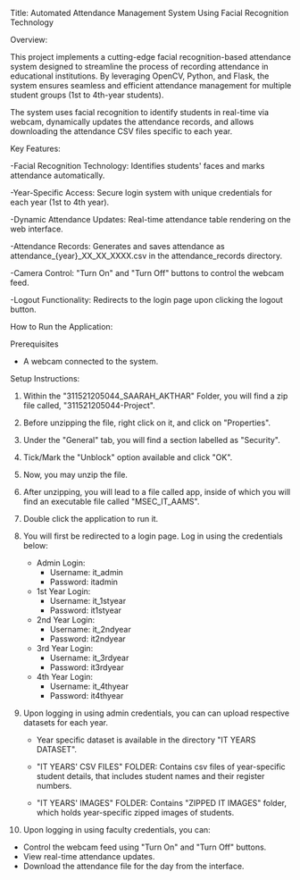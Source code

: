 Title: Automated Attendance Management System Using Facial Recognition Technology

Overview:

This project implements a cutting-edge facial recognition-based attendance system designed to streamline the process of recording attendance in educational institutions. By leveraging OpenCV, Python, and Flask, the system ensures seamless and efficient attendance management for multiple student groups (1st to 4th-year students).

The system uses facial recognition to identify students in real-time via webcam, dynamically updates the attendance records, and allows downloading the attendance CSV files specific to each year.

Key Features: 

-Facial Recognition Technology: Identifies students' faces and marks attendance automatically.

-Year-Specific Access: Secure login system with unique credentials for each year (1st to 4th year).

-Dynamic Attendance Updates: Real-time attendance table rendering on the web interface.

-Attendance Records: Generates and saves attendance as attendance_{year}_XX_XX_XXXX.csv in the attendance_records directory.

-Camera Control: "Turn On" and "Turn Off" buttons to control the webcam feed.

-Logout Functionality: Redirects to the login page upon clicking the logout button.


How to Run the Application:

Prerequisites
- A webcam connected to the system.

Setup Instructions:
1. Within the "311521205044_SAARAH_AKTHAR" Folder, you will find a zip file called, "311521205044-Project". 

2. Before unzipping the file, right click on it, and click on "Properties". 

3. Under the "General" tab, you will find a section labelled as "Security". 

4. Tick/Mark the "Unblock" option available and click "OK". 

5. Now, you may unzip the file. 

6. After unzipping, you will lead to a file called app, inside of which you will find an executable file called "MSEC_IT_AAMS". 

7. Double click the application to run it. 

8. You will first be redirected to a login page. Log in using the credentials below:
   - Admin Login:  
     - Username: it_admin  
     - Password: itadmin
   - 1st Year Login:  
     - Username: it_1styear  
     - Password: it1styear
   - 2nd Year Login:  
     - Username: it_2ndyear  
     - Password: it2ndyear
   - 3rd Year Login:  
     - Username: it_3rdyear  
     - Password: it3rdyear
   - 4th Year Login:  
     - Username: it_4thyear  
     - Password: it4thyear

9. Upon logging in using admin credentials, you can can upload respective datasets for each year. 
	- Year specific dataset is available in the directory "IT YEARS DATASET". 

	- "IT YEARS' CSV FILES" FOLDER: Contains csv files of year-specific student details, that includes student names and their 			register numbers. 

	- "IT YEARS' IMAGES" FOLDER: Contains "ZIPPED IT IMAGES" folder, which holds year-specific zipped images of students. 

10. Upon logging in using faculty credentials, you can:
   - Control the webcam feed using "Turn On" and "Turn Off" buttons.
   - View real-time attendance updates.
   - Download the attendance file for the day from the interface.


